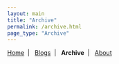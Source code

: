 ```yaml
---
layout: main
title: "Archive"
permalink: /archive.html
page_type: "Archive"
---
```

<p class="navigation-bar">
  <a href="/index.html">Home</a>&nbsp;&nbsp;|&nbsp;&nbsp;
  <a href="/blogs.html">Blogs</a>&nbsp;&nbsp;|&nbsp;&nbsp;
  <b>Archive</b>&nbsp;&nbsp;|&nbsp;&nbsp;
  <a href="/about.html">About</a>
</p>

<div>
    <style>
        ul {
            height: 1px;
            /* 字符间隔-8px */
            letter-spacing: -8px;
        }

        li {
            height: 5.5px;
            /* display: inline-block; */
            /* 字符间隔默认 */
            letter-spacing: normal;
        }

        h3 {
            height: 2px;
        }
        .date {
            font-family: "Consolas", "Courier", "Lucida Console";
            <!-- font-family: "Noto Sans", "Helvetica Neue", Helvetica, Arial, sans-serif; -->
        }
    </style>
</div>

# Archive

Sometimes, I write down what I learned, what I thought, what surprised me, and what I wanted to remember.

{% assign posts_by_year = site.posts | sort: "date" | reverse %}
{% assign current_year = nil %}

{% for post in posts_by_year %}
  {% capture post_year %}{{ post.date | date: "%Y" }}{% endcapture %}
  {% if current_year != post_year %}
    {% if current_year %}
    {% endif %}
    {% assign current_year = post_year %}
   <h3>{{ current_year }}</h3>
  {% endif %}
  <ul><li><a href="{{ post.url }}">
    <span class="date">{{ post.date | date: "%d %b %Y" }}</span> -- {{ post.title }}
  </a></li></ul>
  {% if forloop.last %}
  {% endif %}
{% endfor %}
